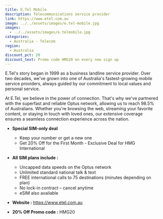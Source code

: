 ```yaml
---
title: E.Tel Mobile
description: Telecommunications service provider
link: https://www.etel.com.au
image: ../../assets/images/e.tel-mobile.jpg
images:
  - ../../assets/images/e.telmobile.jpg
categories:
  - Australia - Telecom
region:
  - Australia
discount_pct: 20
discount_text: Promo code HMG20 on every new sign up
---
```

E.Tel's story began in 1999 as a business landline service provider. Over two decades, we've grown into one of Australia's fastest-growing mobile service providers, always guided by our commitment to local values and personal service.

At E.Tel, we believe in the power of connection. That's why we've partnered with the superfast and reliable Optus network, allowing us to reach 98.5% of Australians. Whether you're browsing the web, streaming your favorite content, or staying in touch with loved ones, our extensive coverage ensures a seamless connection experience across the nation.

* **Special SIM-only deal**

  * Keep your number or get a new one
  * Get 20% Off for the First Month - Exclusive Deal for HMG International
* **All SIM plans include :**

  * Uncapped data speeds on the Optus network
  * Unlimited standard national talk & text
  * FREE international calls to 75 destinations (minutes depending on plan)
  * No lock-in contract – cancel anytime
  * eSIM also available
* **Website :** https://www.etel.com.au
* **20% Off Promo code :** HMG20
